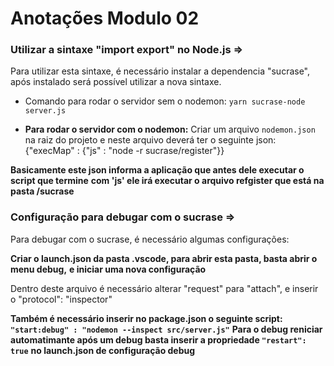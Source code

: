 # Anotações Modulo 02

### Utilizar a sintaxe "import export" no Node.js =>
Para utilizar esta sintaxe, é necessário instalar a dependencia "sucrase",
após instalado será possível utilizar a nova sintaxe.
* Comando para rodar o servidor sem o nodemon: `yarn sucrase-node server.js`

* **Para rodar o servidor com o nodemon:** Criar um arquivo `nodemon.json` na raiz do projeto
e neste arquivo deverá ter o seguinte json: {"execMap" : {"js" : "node -r sucrase/register"}}

**Basicamente este json informa a aplicação que antes dele executar o script que termine**
**com 'js' ele irá executar o arquivo refgister que está na pasta /sucrase**

### Configuração para debugar com o sucrase =>
Para debugar com o sucrase, é necessário algumas configurações:

**Criar o launch.json da pasta .vscode, para abrir esta pasta, basta abrir o menu debug,**
**e iniciar uma nova configuração**

Dentro deste arquivo é necessário alterar "request" para "attach", e inserir o "protocol": "inspector"

**Também é necessário inserir no package.json o seguinte script: ` "start:debug" : "nodemon --inspect src/server.js"`**
**Para o debug reniciar automatimante após um debug basta inserir a propriedade `"restart": true`**
**no launch.json de configuração debug**
